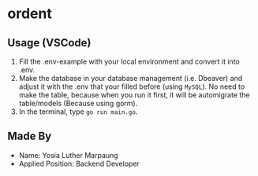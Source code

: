 # ordent

## Usage (VSCode)
1. Fill the .env-example with your local environment and convert it into .env.
2. Make the database in your database management (i.e. Dbeaver) and adjust it with the .env that your filled before (using ```MySQL```). No need to make the table, because when you run it first, it will be automigrate the table/models (Because using gorm).
3. In the terminal, type ```go run main.go```.

## Made By
- Name: Yosia Luther Marpaung
- Applied Position: Backend Developer

